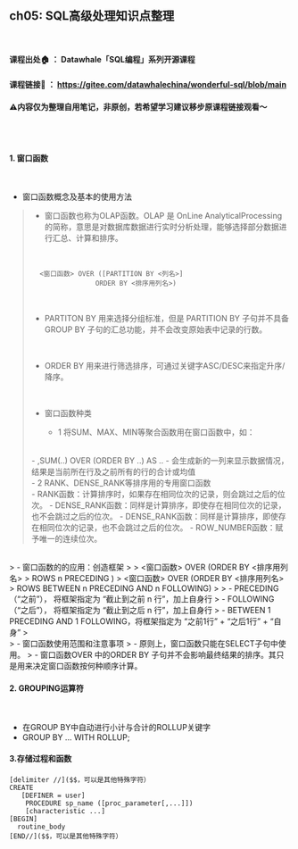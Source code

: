 ## ch05: SQL高级处理知识点整理

<br/>

#### 课程出处🏠  ： Datawhale「SQL编程」系列开源课程
#### 课程链接🔗  ： https://gitee.com/datawhalechina/wonderful-sql/blob/main
#### ⚠️内容仅为整理自用笔记，非原创，若希望学习建议移步原课程链接观看～

<br/>
<br/>

#### 1. 窗口函数
<br/>

- 窗口函数概念及基本的使用方法
> - 窗口函数也称为OLAP函数。OLAP 是 OnLine AnalyticalProcessing 的简称，意思是对数据库数据进行实时分析处理，能够选择部分数据进行汇总、计算和排序。
> <br/>
>        
>       <窗口函数> OVER ([PARTITION BY <列名>]
 >                     ORDER BY <排序用列名>)  
> <br/>
> 
> - PARTITON BY 用来选择分组标准，但是 PARTITION BY 子句并不具备 GROUP BY 子句的汇总功能，并不会改变原始表中记录的行数。
> 
> <br/>
> 
> - ORDER BY 用来进行筛选排序，可通过关键字ASC/DESC来指定升序/降序。
> 
> <br/>
> 
> - 窗口函数种类
> 
>   - 1 将SUM、MAX、MIN等聚合函数用在窗口函数中，如：
> <br/>
>     - ,SUM(..) OVER (ORDER BY ..) AS ..
>     - 会生成新的一列来显示数据情况，结果是当前所在行及之前所有的行的合计或均值
> <br/>
>   - 2 RANK、DENSE_RANK等排序用的专用窗口函数
> <br/>
>     - RANK函数：计算排序时，如果存在相同位次的记录，则会跳过之后的位次。
>      - DENSE_RANK函数：同样是计算排序，即使存在相同位次的记录，也不会跳过之后的位次。
>       - DENSE_RANK函数：同样是计算排序，即使存在相同位次的记录，也不会跳过之后的位次。
>       - ROW_NUMBER函数：赋予唯一的连续位次。
<br/>
> - 窗口函数的的应用：创造框架
> 
>       <窗口函数> OVER (ORDER BY <排序用列名>
>                 ROWS n PRECEDING )                  
>       <窗口函数> OVER (ORDER BY <排序用列名>
>                 ROWS BETWEEN n PRECEDING AND n FOLLOWING)
> 
>    - PRECEDING（“之前”）， 将框架指定为 “截止到之前 n 行”，加上自身行
>   - FOLLOWING（“之后”）， 将框架指定为 “截止到之后 n 行”，加上自身行
>   - BETWEEN 1 PRECEDING AND 1 FOLLOWING，将框架指定为 “之前1行” + “之后1行” + “自身”
> <br/>
> - 窗口函数使用范围和注意事项
>   - 原则上，窗口函数只能在SELECT子句中使用。
>   - 窗口函数OVER 中的ORDER BY 子句并不会影响最终结果的排序。其只是用来决定窗口函数按何种顺序计算。

<br/>

#### 2. GROUPING运算符
<br/>

- 在GROUP BY中自动进行小计与合计的ROLLUP关键字
- GROUP BY ... WITH ROLLUP;  

#### 3.存储过程和函数

    [delimiter //]($$，可以是其他特殊字符）
    CREATE
       [DEFINER = user]
        PROCEDURE sp_name ([proc_parameter[,...]])
        [characteristic ...] 
    [BEGIN]
      routine_body
    [END//]($$，可以是其他特殊字符）
